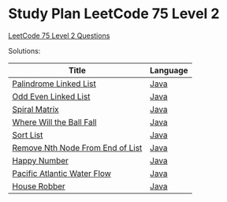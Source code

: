 # Study Plan LeetCode 75 Level 2

[LeetCode 75 Level 2 Questions](https://leetcode.com/study-plan/leetcode-75/)

Solutions:

| Title                                                                                                           | Language                              |
|-----------------------------------------------------------------------------------------------------------------|---------------------------------------|
| [Palindrome Linked List](https://leetcode.com/problems/palindrome-linked-list)                                  | [Java](IsPalindromeLinkedList.java)   |
| [Odd Even Linked List](https://leetcode.com/problems/odd-even-linked-list/)                                     | [Java](OddEvenLinkedList.java)        |
| [Spiral Matrix](https://leetcode.com/problems/spiral-matrix)                                                    | [Java](SpiralMatrix.java)             |
| [Where Will the Ball Fall](https://leetcode.com/problems/where-will-the-ball-fall/description/)                 | [Java](WhereBallFall.java)            |
| [Sort List](https://leetcode.com/problems/sort-list)                                                            | [Java](SortList.java)                 |
| [Remove Nth Node From End of List](https://leetcode.com/problems/remove-nth-node-from-end-of-list/description/) | [Java](RemoveNNodeEndList.java)       |
| [Happy Number](https://leetcode.com/problems/happy-number)                                                      | [Java](HappyNumber.java)              |
| [Pacific Atlantic Water Flow](https://leetcode.com/problems/pacific-atlantic-water-flow/description/)           | [Java](PacificAtlanticWaterFlow.java) |
| [House Robber](https://leetcode.com/problems/house-robber/description)                                          | [Java](HouseRobber.java)              |
 